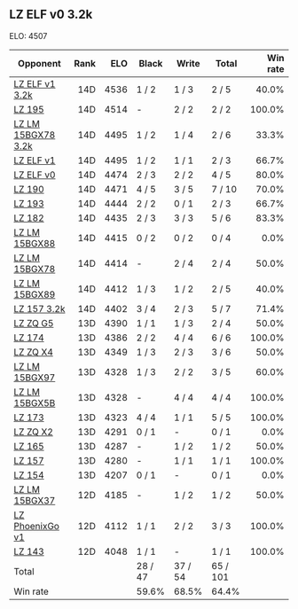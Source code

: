 ## LZ ELF v0 3.2k ##

ELO: 4507

Opponent | Rank | ELO | Black | Write | Total | Win rate
---------|-----:|----:|-------|-------|-------|-------:
[LZ ELF v1 3.2k](LZ%20ELF%20v1%203.2k.md) | 14D | 4536 | 1 / 2 | 1 / 3 | 2 / 5 | 40.0%
[LZ 195](LZ%20195.md) | 14D | 4514 | - | 2 / 2 | 2 / 2 | 100.0%
[LZ LM 15BGX78 3.2k](LZ%20LM%2015BGX78%203.2k.md) | 14D | 4495 | 1 / 2 | 1 / 4 | 2 / 6 | 33.3%
[LZ ELF v1](LZ%20ELF%20v1.md) | 14D | 4495 | 1 / 2 | 1 / 1 | 2 / 3 | 66.7%
[LZ ELF v0](LZ%20ELF%20v0.md) | 14D | 4474 | 2 / 3 | 2 / 2 | 4 / 5 | 80.0%
[LZ 190](LZ%20190.md) | 14D | 4471 | 4 / 5 | 3 / 5 | 7 / 10 | 70.0%
[LZ 193](LZ%20193.md) | 14D | 4444 | 2 / 2 | 0 / 1 | 2 / 3 | 66.7%
[LZ 182](LZ%20182.md) | 14D | 4435 | 2 / 3 | 3 / 3 | 5 / 6 | 83.3%
[LZ LM 15BGX88](LZ%20LM%2015BGX88.md) | 14D | 4415 | 0 / 2 | 0 / 2 | 0 / 4 | 0.0%
[LZ LM 15BGX78](LZ%20LM%2015BGX78.md) | 14D | 4414 | - | 2 / 4 | 2 / 4 | 50.0%
[LZ LM 15BGX89](LZ%20LM%2015BGX89.md) | 14D | 4412 | 1 / 3 | 1 / 2 | 2 / 5 | 40.0%
[LZ 157 3.2k](LZ%20157%203.2k.md) | 14D | 4402 | 3 / 4 | 2 / 3 | 5 / 7 | 71.4%
[LZ ZQ G5](LZ%20ZQ%20G5.md) | 13D | 4390 | 1 / 1 | 1 / 3 | 2 / 4 | 50.0%
[LZ 174](LZ%20174.md) | 13D | 4386 | 2 / 2 | 4 / 4 | 6 / 6 | 100.0%
[LZ ZQ X4](LZ%20ZQ%20X4.md) | 13D | 4349 | 1 / 3 | 2 / 3 | 3 / 6 | 50.0%
[LZ LM 15BGX97](LZ%20LM%2015BGX97.md) | 13D | 4328 | 1 / 3 | 2 / 2 | 3 / 5 | 60.0%
[LZ LM 15BGX5B](LZ%20LM%2015BGX5B.md) | 13D | 4328 | - | 4 / 4 | 4 / 4 | 100.0%
[LZ 173](LZ%20173.md) | 13D | 4323 | 4 / 4 | 1 / 1 | 5 / 5 | 100.0%
[LZ ZQ X2](LZ%20ZQ%20X2.md) | 13D | 4291 | 0 / 1 | - | 0 / 1 | 0.0%
[LZ 165](LZ%20165.md) | 13D | 4287 | - | 1 / 2 | 1 / 2 | 50.0%
[LZ 157](LZ%20157.md) | 13D | 4280 | - | 1 / 1 | 1 / 1 | 100.0%
[LZ 154](LZ%20154.md) | 13D | 4207 | 0 / 1 | - | 0 / 1 | 0.0%
[LZ LM 15BGX37](LZ%20LM%2015BGX37.md) | 12D | 4185 | - | 1 / 2 | 1 / 2 | 50.0%
[LZ PhoenixGo v1](LZ%20PhoenixGo%20v1.md) | 12D | 4112 | 1 / 1 | 2 / 2 | 3 / 3 | 100.0%
[LZ 143](LZ%20143.md) | 12D | 4048 | 1 / 1 | - | 1 / 1 | 100.0%
Total | | | 28 / 47 | 37 / 54 | 65 / 101 | 
Win rate| | | 59.6% | 68.5% | 64.4% | 
